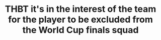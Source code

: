 ---
title: "THBT it's in the interest of the team for the player to be excluded from the World Cup finals squad"
infoslide: "A team that's recently gained prominence after great performances at the World Cup has advanced to World Cup finals for the first time. After the semi final, the team's top scorer and most important player, while drunk at a bar, publicly instigated a physical fight against another member of the team. When asked to calm down they continued to double down, causing more of a public disruption and seemingly irreconcilable differences with other members of the team."
round: "Round 1"
weight: 1
videos: []
tags: ['Sports']
layout: "motion"
categories: ["motions"]
---